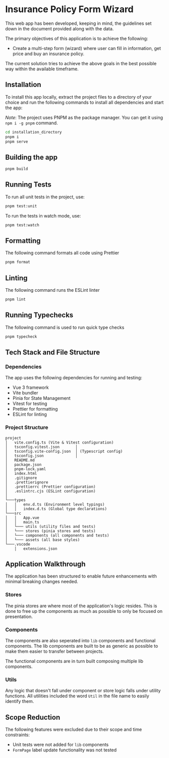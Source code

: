 # Insurance Policy Form Wizard

This web app has been developed, keeping in mind, the guidelines set down in the document provided along with the data.

The primary objectives of this application is to achieve the following:

-   Create a multi-step form (wizard) where user can fill in information, get price and buy an insurance policy.

The current solution tries to achieve the above goals in the best possible way within the available timeframe.

## Installation

To install this app locally, extract the project files to a directory of your choice and run the following commands to install all dependencies and start the app:

_Note_: The project uses PNPM as the package manager. You can get it using `npm i -g pnpm` command.

```bash
cd installation_directory
pnpm i
pnpm serve
```

## Building the app

```bash
pnpm build
```

## Running Tests

To run all unit tests in the project, use:

```bash
pnpm test:unit
```

To run the tests in watch mode, use:

```bash
pnpm test:watch
```

## Formatting

The following command formats all code using Prettier

```bash
pnpm format
```

## Linting

The following command runs the ESLint linter

```bash
pnpm lint
```

## Running Typechecks

The following command is used to run quick type checks

```bash
pnpm typecheck
```

## Tech Stack and File Structure

### Dependencies

The app uses the following dependencies for running and testing:

-   Vue 3 framework
-   Vite bundler
-   Pinia for State Management
-   Vitest for testing
-   Prettier for formatting
-   ESLint for linting

### Project Structure

```
project
│   vite.config.ts (Vite & Vitest configuration)
│   tsconfig.vitest.json       │
│   tsconfig.vite-config.json  │ (Typescript config)
│   tsconfig.json              │
│   README.md
│   package.json
│   pnpm-lock.yaml
│   index.html
│   .gitignore
│   .prettierignore
│   .prettierrc (Prettier configuration)
│   .eslintrc.cjs (ESLint configuration)
│
└───types
│   │   env.d.ts (Environment level typings)
│   │   index.d.ts (Global type declarations)
└───src
│   │   App.vue
│   │   main.ts
│   └─── utils (utility files and tests)
│   └─── stores (pinia stores and tests)
│   └─── components (all components and tests)
│   └─── assets (all base styles)
└───.vscode
    │   extensions.json
```

## Application Walkthrough

The application has been structured to enable future enhancements with minimal breaking changes needed.

### Stores

The pinia stores are where most of the application's logic resides. This is done to free up the components as much as possible to only be focused on presentation.

### Components

The components are also seperated into `lib` components and functional components. The lib components are built to be as generic as possible to make them easier to transfer between projects.

The functional components are in turn built composing multiple lib components.

### Utils

Any logic that doesn't fall under component or store logic falls under utility functions. All utilities included the word `Util` in the file name to easily identify them.

## Scope Reduction

The following features were excluded due to their scope and time constraints:

-   Unit tests were not added for `lib` components
-   `FormPage` label update functionality was not tested

